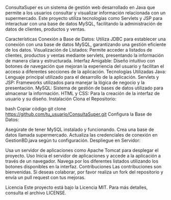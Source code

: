ConsultaSuper es un sistema de gestión web desarrollado en Java que permite a los usuarios consultar y visualizar información relacionada con un supermercado. Este proyecto utiliza tecnologías como Servlets y JSP para interactuar con una base de datos MySQL, facilitando la administración de datos de clientes, productos y ventas.

Características
Conexión a Base de Datos: Utiliza JDBC para establecer una conexión con una base de datos MySQL, garantizando una gestión eficiente de los datos.
Visualización de Listados: Permite acceder a listados de clientes, productos y ventas mediante servlets, presentando la información de manera clara y estructurada.
Interfaz Amigable: Diseño intuitivo con botones de navegación que mejoran la experiencia del usuario y facilitan el acceso a diferentes secciones de la aplicación.
Tecnologías Utilizadas
Java: Lenguaje principal utilizado para el desarrollo de la aplicación.
Servlets y JSP: Frameworks utilizados para manejar la lógica de negocio y la presentación.
MySQL: Sistema de gestión de bases de datos utilizado para almacenar la información.
HTML y CSS: Para la creación de la interfaz de usuario y su diseño.
Instalación
Clona el Repositorio:

bash
Copiar código
git clone https://github.com/tu_usuario/ConsultaSuper.git
Configura la Base de Datos:

Asegúrate de tener MySQL instalado y funcionando.
Crea una base de datos llamada supermercado.
Actualiza las credenciales de conexión en GestionBD.java según tu configuración.
Despliegue en Servidor:

Usa un servidor de aplicaciones como Apache Tomcat para desplegar el proyecto.
Uso
Inicia el servidor de aplicaciones y accede a la aplicación a través de un navegador.
Navega por los diferentes listados utilizando los botones disponibles en la interfaz.
Contribuciones
Las contribuciones son bienvenidas. Si deseas colaborar, por favor realiza un fork del repositorio y envía un pull request con tus mejoras.

Licencia
Este proyecto está bajo la Licencia MIT. Para más detalles, consulta el archivo LICENSE.
